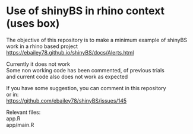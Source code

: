 # Use of shinyBS in rhino context (uses box)

The objective of this repository is to make a minimum example of
shinyBS work in a rhino based project
https://ebailey78.github.io/shinyBS/docs/Alerts.html

Currently it does not work  
Some non working code has been commented, of previous trials  
and current code also does not work as expected

If you have some suggestion, you can comment in this repository  
or in:  
https://github.com/ebailey78/shinyBS/issues/145

Relevant files:  
app.R  
app/main.R
